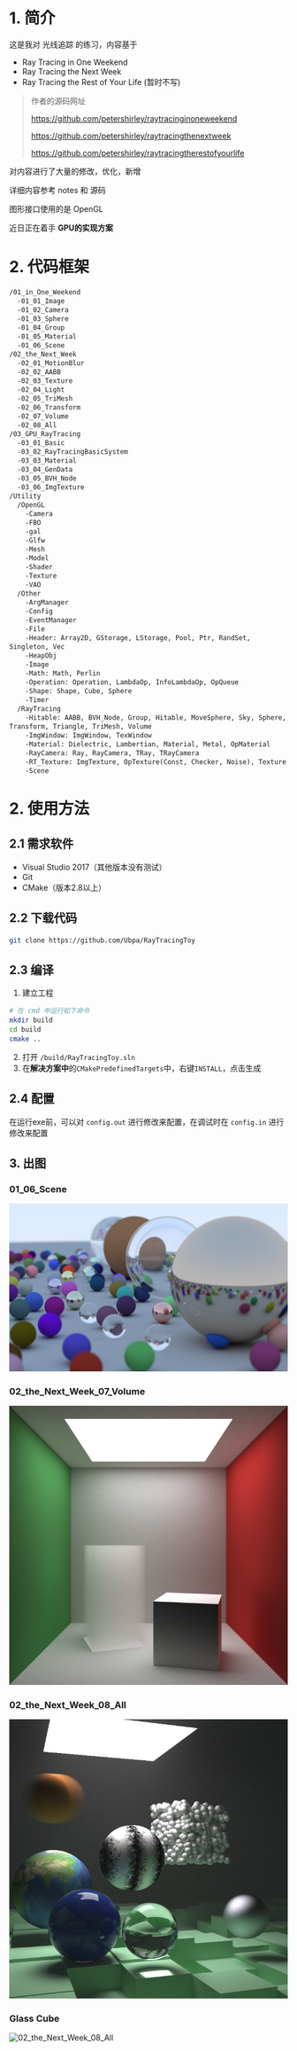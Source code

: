 # 1. 简介

这是我对 光线追踪 的练习，内容基于

- Ray Tracing in One Weekend
- Ray Tracing the Next Week
- Ray Tracing the Rest of Your Life (暂时不写)

> 作者的源码网址
>
> https://github.com/petershirley/raytracinginoneweekend
>
> https://github.com/petershirley/raytracingthenextweek
>
> https://github.com/petershirley/raytracingtherestofyourlife

对内容进行了大量的修改，优化，新增

详细内容参考 notes 和 源码

图形接口使用的是 OpenGL

近日正在着手 **GPU的实现方案**

# 2. 代码框架

```
/01_in_One_Weekend
  -01_01_Image
  -01_02_Camera
  -01_03_Sphere
  -01_04_Group
  -01_05_Material
  -01_06_Scene
/02_the_Next_Week
  -02_01_MotionBlur
  -02_02_AABB
  -02_03_Texture
  -02_04_Light
  -02_05_TriMesh
  -02_06_Transform
  -02_07_Volume
  -02_08_All
/03_GPU_RayTracing
  -03_01_Basic
  -03_02_RayTracingBasicSystem
  -03_03_Material
  -03_04_GenData
  -03_05_BVH_Node
  -03_06_ImgTexture
/Utility
  /OpenGL
    -Camera
    -FBO
    -gal
    -Glfw
    -Mesh
    -Model
    -Shader
    -Texture
    -VAO
  /Other
    -ArgManager
    -Config
    -EventManager
    -File
    -Header: Array2D, GStorage, LStorage, Pool, Ptr, RandSet, Singleton, Vec
    -HeapObj
    -Image
    -Math: Math, Perlin
    -Operation: Operation, LambdaOp, InfoLambdaOp, OpQueue
    -Shape: Shape, Cube, Sphere
    -Timer
  /RayTracing
    -Hitable: AABB, BVH_Node, Group, Hitable, MoveSphere, Sky, Sphere, Transform, Triangle, TriMesh, Volume
    -ImgWindow: ImgWindow, TexWindow
    -Material: Dielectric, Lambertian, Material, Metal, OpMaterial
    -RayCamera: Ray, RayCamera, TRay, TRayCamera
    -RT_Texture: ImgTexture, OpTexture(Const, Checker, Noise), Texture
    -Scene
```

# 2. 使用方法

## 2.1 需求软件

- Visual Studio 2017（其他版本没有测试）
- Git
- CMake（版本2.8以上）

## 2.2 下载代码

```bash
git clone https://github.com/Ubpa/RayTracingToy
```

## 2.3 编译

1. 建立工程

```bash
# 在 cmd 中运行如下命令
mkdir build
cd build
cmake ..
```

2. 打开 `/build/RayTracingToy.sln`
3. 在**解决方案中**的`CMakePredefinedTargets`中，右键`INSTALL`，点击生成

## 2.4 配置

在运行exe前，可以对 `config.out` 进行修改来配置，在调试时在 `config.in` 进行修改来配置

## 3. 出图

### 01_06_Scene

![01_in_a_Weekend_06_Scene](assets/01_in_a_Weekend_06_Scene.png)

### 02_the_Next_Week_07_Volume

![02_the_Next_Week_07_Volume](assets/02_the_Next_Week_07_Volume.png)

### 02_the_Next_Week_08_All

![02_the_Next_Week_08_All](assets/02_the_Next_Week_08_All.png)

### Glass Cube

![02_the_Next_Week_08_All](assets/02_the_Next_Week_08_All-1543124633192.png)

